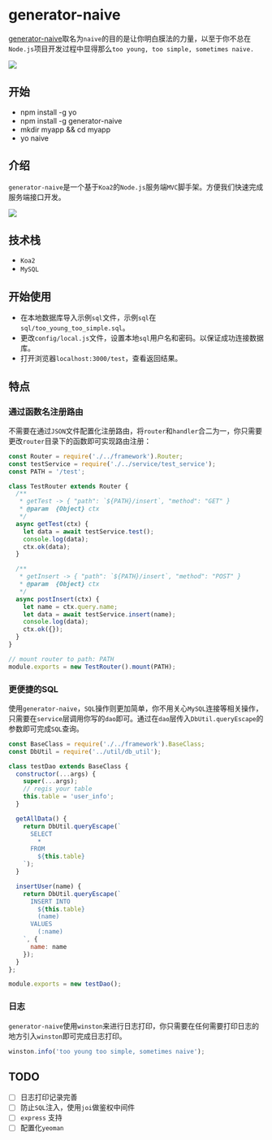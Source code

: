 # generator-naive
[generator-naive](https://github.com/xingbofeng/generator-naive)取名为`naive`的目的是让你明白膜法的力量，以至于你不总在`Node.js`项目开发过程中显得那么`too young, too simple, sometimes naive.`

![](https://github.com/Vuexcited/Vuexcited/raw/master/Vuexcited.png)

## 开始

* npm install -g yo
* npm install -g generator-naive
* mkdir myapp && cd myapp
* yo naive

## 介绍
`generator-naive`是一个基于`Koa2`的`Node.js`服务端`MVC`脚手架。方便我们快速完成服务端接口开发。

![](http://oczira72b.bkt.clouddn.com/18-3-30/75542628.jpg)

## 技术栈
* `Koa2`
* `MySQL`

## 开始使用
* 在本地数据库导入示例`sql`文件，示例`sql`在`sql/too_young_too_simple.sql`。
* 更改`config/local.js`文件，设置本地`sql`用户名和密码。以保证成功连接数据库。
* 打开浏览器`localhost:3000/test`，查看返回结果。

## 特点
### 通过函数名注册路由
不需要在通过`JSON`文件配置化注册路由，将`router`和`handler`合二为一，你只需要更改`router`目录下的函数即可实现路由注册：

```javascript
const Router = require('./../framework').Router;
const testService = require('./../service/test_service');
const PATH = '/test';

class TestRouter extends Router {
  /**
   * getTest -> { "path": `${PATH}/insert`, "method": "GET" }
   * @param  {Object} ctx
   */
  async getTest(ctx) {
    let data = await testService.test();
    console.log(data);
    ctx.ok(data);
  }

  /**
   * getInsert -> { "path": `${PATH}/insert`, "method": "POST" }
   * @param  {Object} ctx
   */
  async postInsert(ctx) {
    let name = ctx.query.name;
    let data = await testService.insert(name);
    console.log(data);
    ctx.ok({});
  }
}

// mount router to path: PATH
module.exports = new TestRouter().mount(PATH);

```

### 更便捷的SQL
使用`generator-naive`，`SQL`操作则更加简单，你不用关心`MySQL`连接等相关操作，只需要在`service`层调用你写的`dao`即可。通过在`dao`层传入`DbUtil.queryEscape`的参数即可完成`SQL`查询。

```javascript
const BaseClass = require('./../framework').BaseClass;
const DbUtil = require('../util/db_util');

class testDao extends BaseClass {
  constructor(...args) {
    super(...args);
    // regis your table
    this.table = 'user_info';
  }

  getAllData() {
    return DbUtil.queryEscape(`
      SELECT
        *
      FROM
        ${this.table}
    `);
  }

  insertUser(name) {
    return DbUtil.queryEscape(`
      INSERT INTO
        ${this.table}
        (name)
      VALUES
        (:name)
    `, {
      name: name
    });
  }
};

module.exports = new testDao();
```

### 日志
`generator-naive`使用`winston`来进行日志打印，你只需要在任何需要打印日志的地方引入`winston`即可完成日志打印。

```javascript
winston.info('too young too simple, sometimes naive');
```

## TODO
- [ ] 日志打印记录完善
- [ ] 防止`SQL`注入，使用`joi`做鉴权中间件
- [ ] `express` 支持
- [ ] 配置化`yeoman`